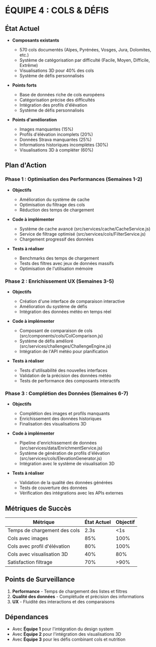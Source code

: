 # ÉQUIPE 4 : COLS & DÉFIS

## État Actuel
- **Composants existants**
  - 570 cols documentés (Alpes, Pyrénées, Vosges, Jura, Dolomites, etc.)
  - Système de catégorisation par difficulté (Facile, Moyen, Difficile, Extrême)
  - Visualisations 3D pour 40% des cols
  - Système de défis personnalisés

- **Points forts**
  - Base de données riche de cols européens
  - Catégorisation précise des difficultés
  - Intégration des profils d'élévation
  - Système de défis personnalisés

- **Points d'amélioration**
  - Images manquantes (15%)
  - Profils d'élévation incomplets (20%)
  - Données Strava manquantes (25%)
  - Informations historiques incomplètes (30%)
  - Visualisations 3D à compléter (60%)

## Plan d'Action
### Phase 1 : Optimisation des Performances (Semaines 1-2)
- **Objectifs**
  - Amélioration du système de cache
  - Optimisation du filtrage des cols
  - Réduction des temps de chargement

- **Code à implémenter**
  - Système de cache avancé (src/services/cache/CacheService.js)
  - Service de filtrage optimisé (src/services/cols/FilterService.js)
  - Chargement progressif des données

- **Tests à réaliser**
  - Benchmarks des temps de chargement
  - Tests des filtres avec jeux de données massifs
  - Optimisation de l'utilisation mémoire

### Phase 2 : Enrichissement UX (Semaines 3-5)
- **Objectifs**
  - Création d'une interface de comparaison interactive
  - Amélioration du système de défis
  - Intégration des données météo en temps réel

- **Code à implémenter**
  - Composant de comparaison de cols (src/components/cols/ColComparison.js)
  - Système de défis amélioré (src/services/challenges/ChallengeEngine.js)
  - Intégration de l'API météo pour planification

- **Tests à réaliser**
  - Tests d'utilisabilité des nouvelles interfaces
  - Validation de la précision des données météo
  - Tests de performance des composants interactifs

### Phase 3 : Complétion des Données (Semaines 6-7)
- **Objectifs**
  - Complétion des images et profils manquants
  - Enrichissement des données historiques
  - Finalisation des visualisations 3D

- **Code à implémenter**
  - Pipeline d'enrichissement de données (src/services/data/EnrichmentService.js)
  - Système de génération de profils d'élévation (src/services/cols/ElevationGenerator.js)
  - Intégration avec le système de visualisation 3D

- **Tests à réaliser**
  - Validation de la qualité des données générées
  - Tests de couverture des données
  - Vérification des intégrations avec les APIs externes

## Métriques de Succès
| Métrique | État Actuel | Objectif |
|----------|-------------|----------|
| Temps de chargement des cols | 2.3s | <1s |
| Cols avec images | 85% | 100% |
| Cols avec profil d'élévation | 80% | 100% |
| Cols avec visualisation 3D | 40% | 80% |
| Satisfaction filtrage | 70% | >90% |

## Points de Surveillance
1. **Performance** - Temps de chargement des listes et filtres
2. **Qualité des données** - Complétude et précision des informations
3. **UX** - Fluidité des interactions et des comparaisons

## Dépendances
- Avec **Équipe 1** pour l'intégration du design system
- Avec **Équipe 2** pour l'intégration des visualisations 3D
- Avec **Équipe 3** pour les défis combinant cols et nutrition

